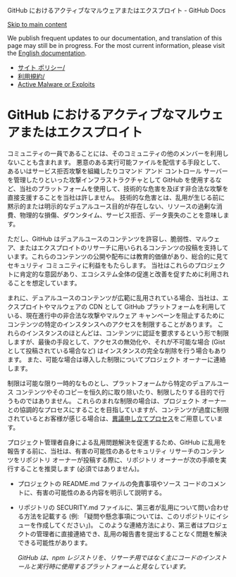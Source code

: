 GitHub におけるアクティブなマルウェアまたはエクスプロイト - GitHub Docs

[Skip to main content](#main-content)

We publish frequent updates to our documentation, and translation of this page may still be in progress. For the most current information, please visit the [English documentation](/en).

* [サイト ポリシー/](/ja/site-policy)
* [利用規約/](/ja/site-policy/acceptable-use-policies)
* [Active Malware or Exploits](/ja/site-policy/acceptable-use-policies/github-active-malware-or-exploits)

GitHub におけるアクティブなマルウェアまたはエクスプロイト
==========

コミュニティの一員であることには、そのコミュニティの他のメンバーを利用しないことも含まれます。 悪意のある実行可能ファイルを配信する手段として、あるいはサービス拒否攻撃を組織したりコマンド アンド コントロール サーバーを管理したりといった攻撃インフラストラクチャとして GitHub を使用するなど、当社のプラットフォームを使用して、技術的な危害を及ぼす非合法な攻撃を直接支援することを当社は許しません。 技術的な危害とは、乱用が生じる前に黙示的または明示的なデュアルユース目的が存在しない、リソースの過剰な消費、物理的な損傷、ダウンタイム、サービス拒否、データ喪失のことを意味します。

 ただし、GitHub はデュアルユースのコンテンツを許容し、脆弱性、マルウェア、またはエクスプロイトのリサーチに用いられるコンテンツの投稿を支持しています。これらのコンテンツの公開や配布には教育的価値があり、総合的に見てセキュリティ コミュニティに利益をもたらします。 当社はこれらのプロジェクトに肯定的な意図があり、エコシステム全体の促進と改善を促すために利用されることを想定しています。

 まれに、デュアルユースのコンテンツが広範に乱用されている場合、当社は、エクスプロイトやマルウェアの CDN として GitHub プラットフォームを利用している、現在進行中の非合法な攻撃やマルウェア キャンペーンを阻止するためにコンテンツの特定のインスタンスへのアクセスを制限することがあります。 これらのインスタンスのほとんどは、コンテンツに認証を要求するという形で制限しますが、最後の手段として、アクセスの無効化や、それが不可能な場合 (Gist として投稿されている場合など) はインスタンスの完全な削除を行う場合もあります。 また、可能な場合は導入した制限についてプロジェクト オーナーに連絡します。

 制限は可能な限り一時的なものとし、プラットフォームから特定のデュアルユース コンテンツやそのコピーを恒久的に取り除いたり、制限したりする目的で行うものではありません。 これらのまれな制限の場合は、プロジェクト オーナーとの協調的なプロセスにすることを目指していますが、コンテンツが過度に制限されているとお客様が感じる場合は、[異議申し立てプロセス](/ja/site-policy/acceptable-use-policies/github-appeal-and-reinstatement)をご用意しています。

 プロジェクト管理者自身による乱用問題解決を促進するため、GitHub に乱用を報告する前に、当社は、有害の可能性のあるセキュリティ リサーチのコンテンツをリポジトリ オーナーが投稿する際に、リポジトリ オーナーが次の手順を実行することを推奨します (必須ではありません)。

* プロジェクトの README.md ファイルの免責事項やソース コードのコメントに、有害の可能性のある内容を明示して説明する。

* リポジトリの SECURITY.md ファイルに、第三者が乱用について問い合わせる方法を記載する (例: 「疑問や懸念事項については、このリポジトリにイシューを作成してください」)。 このような連絡方法により、第三者はプロジェクトの管理者に直接連絡でき、乱用の報告書を提出することなく問題を解決できる可能性があります。

  *GitHub は、npm レジストリを、リサーチ用ではなく主にコードのインストールと実行時に使用するプラットフォームと見なしています。*
